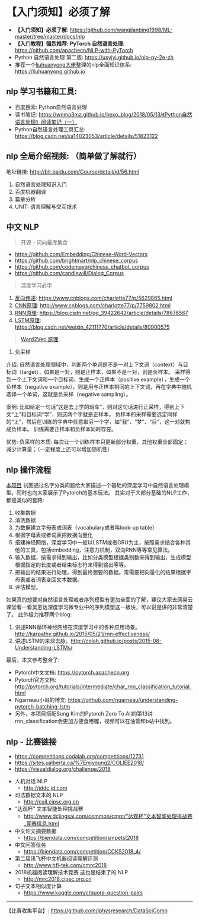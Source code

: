 # 【入门须知】必须了解

* **【入门须知】必须了解**: <https://github.com/wangjianbing1998/ML-master/tree/master/docs/nlp>
* **【入门教程】强烈推荐: PyTorch 自然语言处理**: <https://github.com/apachecn/NLP-with-PyTorch>
* Python 自然语言处理 第二版: <https://usyiyi.github.io/nlp-py-2e-zh>
* 推荐一个[liuhuanyong大佬](https://github.com/liuhuanyong)整理的nlp全面知识体系: <https://liuhuanyong.github.io>

## nlp 学习书籍和工具: 

* 百度搜索: Python自然语言处理
* 读书笔记: <https://wnma3mz.github.io/hexo_blog/2018/05/13/《Python自然语言处理》阅读笔记（一）>
* Python自然语言处理工具汇总: <https://blog.csdn.net/sa14023053/article/details/51823122>

## nlp 全局介绍视频: （简单做了解就行）

地址链接:  http://bit.baidu.com/Course/detail/id/56.html
 
1. 自然语言处理知识入门
2. 百度机器翻译
3. 篇章分析
4. UNIT: 语言理解与交互技术

## 中文 NLP

> 开源 - 词向量库集合

* <https://github.com/Embedding/Chinese-Word-Vectors>
* <https://github.com/brightmart/nlp_chinese_corpus>
* <https://github.com/codemayq/chinese_chatbot_corpus>
* <https://github.com/candlewill/Dialog_Corpus>

> 深度学习必学

1. [反向传递](/docs/dl/反向传递.md): https://www.cnblogs.com/charlotte77/p/5629865.html
2. [CNN原理](/docs/dl/CNN原理.md): http://www.cnblogs.com/charlotte77/p/7759802.html
3. [RNN原理](/docs/dl/RNN原理.md): https://blog.csdn.net/qq_39422642/article/details/78676567
4. [LSTM原理](/docs/dl/LSTM原理.md): https://blog.csdn.net/weixin_42111770/article/details/80900575

> [Word2Vec 原理](/docs/nlp/Word2Vec.md):

1. 负采样

介绍:
    自然语言处理领域中，判断两个单词是不是一对上下文词（context）与目标词（target），如果是一对，则是正样本，如果不是一对，则是负样本。
    采样得到一个上下文词和一个目标词，生成一个正样本（positive example），生成一个负样本（negative example），则是用与正样本相同的上下文词，再在字典中随机选择一个单词，这就是负采样（negative sampling）。

案例:
    比如给定一句话“这是去上学的班车”，则对这句话进行正采样，得到上下文“上”和目标词“学”，则这两个字就是正样本。
    负样本的采样需要选定同样的“上”，然后在训练的字典中任意取另一个字，如“我”、“梦”、“目”，这一对就构成负样本。
    训练需要正样本和负样本同时存在。

优势:
    负采样的本质: 每次让一个训练样本只更新部分权重，其他权重全部固定；减少计算量；（一定程度上还可以增加随机性）

## nlp 操作流程

[本项目](https://pytorch.apachecn.org/docs/1.0/#/char_rnn_classification_tutorial) 试图通过名字分类问题给大家描述一个基础的深度学习中自然语言处理模型，同时也向大家展示了Pytorch的基本玩法。 其实对于大部分基础的NLP工作，都是类似的套路: 

1. 收集数据 
2. 清洗数据 
3. 为数据建立字母表或词表（vocabulary或者叫look-up table） 
4. 根据字母表或者词表把数据向量化 
5. 搭建神经网络，深度学习中一般以LSTM或者GRU为主，按照需求结合各种其他的工具，包括embedding，注意力机制，双向RNN等等常见算法。 
6. 输入数据，按需求得到输出，比如分类模型根据类别数来得到输出，生成模型根据指定的长度或者结束标志符来得到输出等等。 
7. 把输出的结果进行处理，得到最终想要的数据。常需要把向量化的结果根据字母表或者词表变回文本数据。 
8. 评估模型。

如果真的想要对自然语言处理或者序列模型有更加全面的了解，建议大家去网易云课堂看一看吴恩达深度学习微专业中的序列模型这一板块，可以说是讲的非常清楚了。 此外极力推荐两个blog:  

1. 讲述RNN循环神经网络在深度学习中的各种应用场景。http://karpathy.github.io/2015/05/21/rnn-effectiveness/ 
2. 讲述LSTM的来龙去脉。http://colah.github.io/posts/2015-08-Understanding-LSTMs/

最后，本文参考整合了:

* Pytorch中文文档: https://pytorch.apachecn.org
* Pytorch官方文档: http://pytorch.org/tutorials/intermediate/char_rnn_classification_tutorial.html 
* Ngarneau小哥的博文: https://github.com/ngarneau/understanding-pytorch-batching-lstm
* 另外，本项目搭配Sung Kim的Pytorch Zero To All的第13讲rnn_classification会更加方便食用喔，视频可以在油管和b站中找到。

## nlp - 比赛链接

* https://competitions.codalab.org/competitions/12731
* https://sites.ualberta.ca/%7Emiyoung2/COLIEE2018/
* https://visualdialog.org/challenge/2018
+ 人机对话 NLP
    - http://jddc.jd.com 
+ 司法数据文本的 NLP
    - http://cail.cipsc.org.cn
+ “达观杯” 文本智能处理挑战赛   
    - http://www.dcjingsai.com/common/cmpt/“达观杯”文本智能处理挑战赛_竞赛信息.html
+ 中文论文摘要数据
    - https://biendata.com/competition/smpetst2018
+ 中文问答任务
    - https://biendata.com/competition/CCKS2018_4/
+ 第二届讯飞杯中文机器阅读理解评测 
    - http://www.hfl-tek.com/cmrc2018
+ 2018机器阅读理解技术竞赛  这也是结束了的 NLP
    - http://mrc2018.cipsc.org.cn
+ 句子文本相似度计算
    - https://www.kaggle.com/c/quora-question-pairs


* * * 

【比赛收集平台】: https://github.com/iphysresearch/DataSciComp
